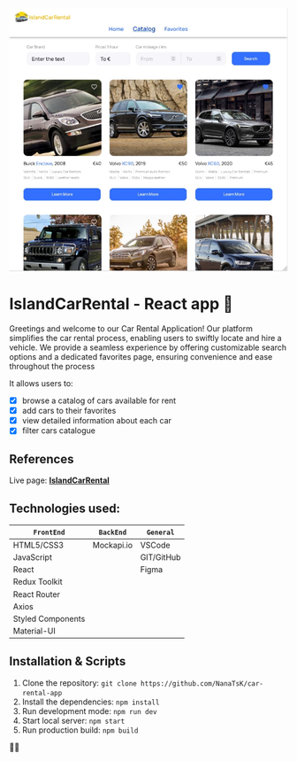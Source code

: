 <img width="980" alt="IslandCarRental-readme_img" src="src/assets/IslandCarRental-cover.jpg">

# IslandCarRental - React app :blue_car:

Greetings and welcome to our Car Rental Application! Our platform simplifies the
car rental process, enabling users to swiftly locate and hire a vehicle. We
provide a seamless experience by offering customizable search options and a
dedicated favorites page, ensuring convenience and ease throughout the process

It allows users to:

- [x] browse a catalog of cars available for rent
- [x] add cars to their favorites
- [x] view detailed information about each car
- [x] filter cars catalogue

## References

Live page: [**IslandCarRental**](https://nanatsk.github.io/car-rental-app/)

## Technologies used:

| `FrontEnd`        | `BackEnd`  | `General`  |
| ----------------- | ---------- | ---------- |
| HTML5/CSS3        | Mockapi.io | VSCode     |
| JavaScript        |            | GIT/GitHub |
| React             |            | Figma      |
| Redux Toolkit     |            |            |
| React Router      |            |            |
| Axios             |            |            |
| Styled Components |            |            |
| Material-UI       |            |            |

## Installation & Scripts

1. Clone the repository: `git clone https://github.com/NanaTsK/car-rental-app`
2. Install the dependencies: `npm install`
3. Run development mode: `npm run dev`
4. Start local server: `npm start`
5. Run production build: `npm build`

:blue_heart::yellow_heart:
